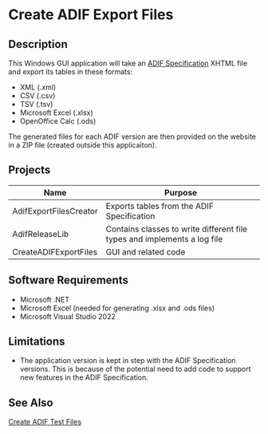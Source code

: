 # Create ADIF Export Files
## Description
This Windows GUI application will take an [ADIF Specification](https://adif.org.uk) XHTML file and export its tables
in these formats:
- XML (.xml)
- CSV (.csv)
- TSV (.tsv)
- Microsoft Excel (.xlsx)
- OpenOffice Calc (.ods)

The generated files for each ADIF version are then provided on the website in a ZIP file (created outside this applicaiton).
 
## Projects
| Name  | Purpose |
| ----- | ------- |
| AdifExportFilesCreator | Exports tables from the ADIF Specification |
| AdifReleaseLib  | Contains classes to write different file types and implements a log file |
| CreateADIFExportFiles  | GUI and related code |

## Software Requirements
- Microsoft .NET
- Microsoft Excel (needed for generating .xlsx and .ods files)
- Microsoft Visual Studio 2022

## Limitations
- The application version is kept in step with the ADIF Specification versions.  This is because of the potential need to add code to support new features in the ADIF Specification.

## See Also
[Create ADIF Test Files](https://github.com/g3zod/CreateADIFExportFiles)
